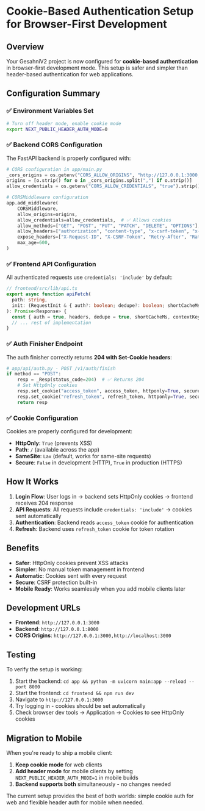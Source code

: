 # Cookie-Based Authentication Setup for Browser-First Development

## Overview

Your GesahniV2 project is now configured for **cookie-based authentication** in browser-first development mode. This setup is safer and simpler than header-based authentication for web applications.

## Configuration Summary

### ✅ Environment Variables Set

```bash
# Turn off header mode, enable cookie mode
export NEXT_PUBLIC_HEADER_AUTH_MODE=0
```

### ✅ Backend CORS Configuration

The FastAPI backend is properly configured with:

```python
# CORS configuration in app/main.py
_cors_origins = os.getenv("CORS_ALLOW_ORIGINS", "http://127.0.0.1:3000,http://localhost:3000")
origins = [o.strip() for o in _cors_origins.split(",") if o.strip()]
allow_credentials = os.getenv("CORS_ALLOW_CREDENTIALS", "true").strip().lower() in {"1", "true", "yes", "on"}

# CORSMiddleware configuration
app.add_middleware(
    CORSMiddleware,
    allow_origins=origins,
    allow_credentials=allow_credentials,  # ✅ Allows cookies
    allow_methods=["GET", "POST", "PUT", "PATCH", "DELETE", "OPTIONS"],
    allow_headers=["authorization", "content-type", "x-csrf-token", "x-requested-with", "x-request-id", "x-auth-intent"],
    expose_headers=["X-Request-ID", "X-CSRF-Token", "Retry-After", "RateLimit-Limit", "RateLimit-Remaining", "RateLimit-Reset"],
    max_age=600,
)
```

### ✅ Frontend API Configuration

All authenticated requests use `credentials: 'include'` by default:

```typescript
// frontend/src/lib/api.ts
export async function apiFetch(
  path: string,
  init: (RequestInit & { auth?: boolean; dedupe?: boolean; shortCacheMs?: number; contextKey?: string | string[]; credentials?: RequestCredentials }) = {}
): Promise<Response> {
  const { auth = true, headers, dedupe = true, shortCacheMs, contextKey, credentials = 'include', ...rest } = init as any;
  // ... rest of implementation
}
```

### ✅ Auth Finisher Endpoint

The auth finisher correctly returns **204 with Set-Cookie headers**:

```python
# app/api/auth.py - POST /v1/auth/finish
if method == "POST":
    resp = _Resp(status_code=204)  # ✅ Returns 204
    # Set HttpOnly cookies
    resp.set_cookie("access_token", access_token, httponly=True, secure=cookie_secure, samesite=cookie_samesite, max_age=token_lifetime, path="/")
    resp.set_cookie("refresh_token", refresh_token, httponly=True, secure=cookie_secure, samesite=cookie_samesite, max_age=refresh_life, path="/")
    return resp
```

### ✅ Cookie Configuration

Cookies are properly configured for development:

- **HttpOnly**: `True` (prevents XSS)
- **Path**: `/` (available across the app)
- **SameSite**: `Lax` (default, works for same-site requests)
- **Secure**: `False` in development (HTTP), `True` in production (HTTPS)

## How It Works

1. **Login Flow**: User logs in → backend sets HttpOnly cookies → frontend receives 204 response
2. **API Requests**: All requests include `credentials: 'include'` → cookies sent automatically
3. **Authentication**: Backend reads `access_token` cookie for authentication
4. **Refresh**: Backend uses `refresh_token` cookie for token rotation

## Benefits

- **Safer**: HttpOnly cookies prevent XSS attacks
- **Simpler**: No manual token management in frontend
- **Automatic**: Cookies sent with every request
- **Secure**: CSRF protection built-in
- **Mobile Ready**: Works seamlessly when you add mobile clients later

## Development URLs

- **Frontend**: `http://127.0.0.1:3000`
- **Backend**: `http://127.0.0.1:8000`
- **CORS Origins**: `http://127.0.0.1:3000,http://localhost:3000`

## Testing

To verify the setup is working:

1. Start the backend: `cd app && python -m uvicorn main:app --reload --port 8000`
2. Start the frontend: `cd frontend && npm run dev`
3. Navigate to `http://127.0.0.1:3000`
4. Try logging in - cookies should be set automatically
5. Check browser dev tools → Application → Cookies to see HttpOnly cookies

## Migration to Mobile

When you're ready to ship a mobile client:

1. **Keep cookie mode** for web clients
2. **Add header mode** for mobile clients by setting `NEXT_PUBLIC_HEADER_AUTH_MODE=1` in mobile builds
3. **Backend supports both** simultaneously - no changes needed

The current setup provides the best of both worlds: simple cookie auth for web and flexible header auth for mobile when needed.

